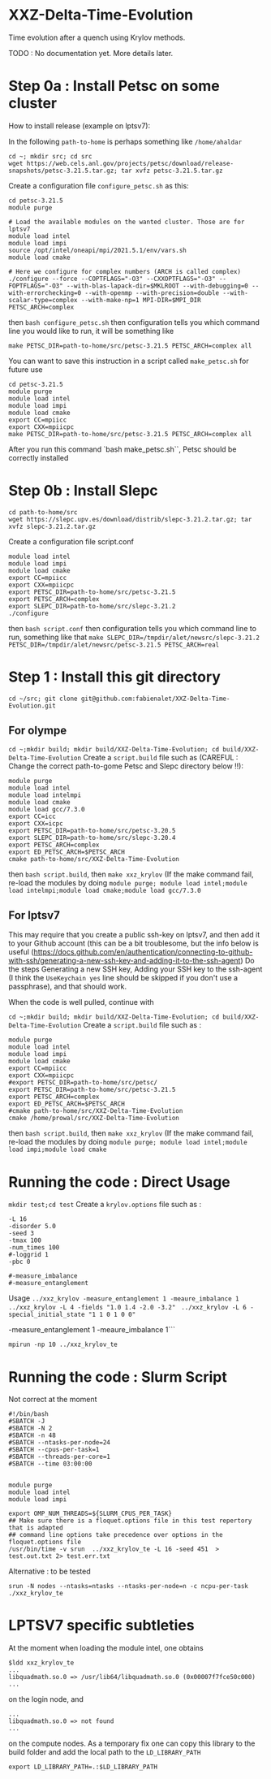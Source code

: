 # XXZ-Delta-Time-Evolution

Time evolution after a quench using Krylov methods.


TODO : 
No documentation yet. More details later.


# Step 0a : Install Petsc on some cluster

How to install release (example on lptsv7):

In the following `path-to-home` is perhaps something like `/home/ahaldar` 

```
cd ~; mkdir src; cd src
wget https://web.cels.anl.gov/projects/petsc/download/release-snapshots/petsc-3.21.5.tar.gz; tar xvfz petsc-3.21.5.tar.gz
```
Create a configuration file ``configure_petsc.sh`` as this:
```
cd petsc-3.21.5
module purge

# Load the available modules on the wanted cluster. Those are for lptsv7
module load intel
module load impi
source /opt/intel/oneapi/mpi/2021.5.1/env/vars.sh
module load cmake

# Here we configure for complex numbers (ARCH is called complex)
./configure --force --COPTFLAGS="-O3" --CXXOPTFLAGS="-O3" --FOPTFLAGS="-O3" --with-blas-lapack-dir=$MKLROOT --with-debugging=0 --with-errorchecking=0 --with-openmp --with-precision=double --with-scalar-type=complex --with-make-np=1 MPI-DIR=$MPI_DIR PETSC_ARCH=complex
```
then ```bash configure_petsc.sh``` then configuration tells you which command line you would like to run, it will be something like 

```make PETSC_DIR=path-to-home/src/petsc-3.21.5 PETSC_ARCH=complex all```

You can want to save this instruction in a script called ```make_petsc.sh``` for future use
```
cd petsc-3.21.5
module purge
module load intel
module load impi
module load cmake
export CC=mpiicc
export CXX=mpiicpc
make PETSC_DIR=path-to-home/src/petsc-3.21.5 PETSC_ARCH=complex all
```

After you run this command `bash make_petsc.sh``, Petsc should be correctly installed

# Step 0b : Install Slepc 

```
cd path-to-home/src
wget https://slepc.upv.es/download/distrib/slepc-3.21.2.tar.gz; tar xvfz slepc-3.21.2.tar.gz
```
Create a configuration file script.conf
```
module load intel
module load impi
module load cmake
export CC=mpiicc
export CXX=mpiicpc
export PETSC_DIR=path-to-home/src/petsc-3.21.5
export PETSC_ARCH=complex
export SLEPC_DIR=path-to-home/src/slepc-3.21.2
./configure
```
then ```bash script.conf``` then configuration tells you which command line to run, something like that ```make SLEPC_DIR=/tmpdir/alet/newsrc/slepc-3.21.2 PETSC_DIR=/tmpdir/alet/newsrc/petsc-3.21.5 PETSC_ARCH=real```

# Step 1 : Install this git directory

``` cd ~/src; git clone git@github.com:fabienalet/XXZ-Delta-Time-Evolution.git ```


## For olympe

```cd ~;mkdir build; mkdir build/XXZ-Delta-Time-Evolution; cd build/XXZ-Delta-Time-Evolution```
Create a ```script.build``` file such as (CAREFUL : Change the correct path-to-gome Petsc and Slepc directory below !!):
```
module purge
module load intel
module load intelmpi
module load cmake
module load gcc/7.3.0
export CC=icc
export CXX=icpc
export PETSC_DIR=path-to-home/src/petsc-3.20.5
export SLEPC_DIR=path-to-home/src/slepc-3.20.4
export PETSC_ARCH=complex
export ED_PETSC_ARCH=$PETSC_ARCH
cmake path-to-home/src/XXZ-Delta-Time-Evolution
```

then ```bash script.build```, then ```make xxz_krylov```
(If the make command fail, re-load the modules by doing ``module purge; module load intel;module load intelmpi;module load cmake;module load gcc/7.3.0``


## For lptsv7
This may require that you create a public ssh-key on lptsv7, and then add it to your Github account (this can be a bit troublesome, but the info below is useful
(https://docs.github.com/en/authentication/connecting-to-github-with-ssh/generating-a-new-ssh-key-and-adding-it-to-the-ssh-agent)
Do the steps Generating a new SSH key, Adding your SSH key to the ssh-agent (I think the `UseKeychain yes` line should be skipped if you don't use a passphrase), and that should work.

When the code is well pulled, continue with

```cd ~;mkdir build; mkdir build/XXZ-Delta-Time-Evolution; cd build/XXZ-Delta-Time-Evolution```
Create a ```script.build``` file such as :
```
module purge
module load intel
module load impi
module load cmake
export CC=mpiicc
export CXX=mpiicpc
#export PETSC_DIR=path-to-home/src/petsc/
export PETSC_DIR=path-to-home/src/petsc-3.21.5
export PETSC_ARCH=complex
export ED_PETSC_ARCH=$PETSC_ARCH
#cmake path-to-home/src/XXZ-Delta-Time-Evolution
cmake /home/prowal/src/XXZ-Delta-Time-Evolution
```

then ```bash script.build```, then ```make xxz_krylov```
(If the make command fail, re-load the modules by doing ``module purge; module load intel;module load impi;module load cmake``

# Running the code : Direct Usage
```mkdir test;cd test```
Create a ```krylov.options``` file such as :
```
-L 16
-disorder 5.0
-seed 3
-tmax 100
-num_times 100
#-loggrid 1
-pbc 0

#-measure_imbalance
#-measure_entanglement
```
Usage
```../xxz_krylov -measure_entanglement 1 -meaure_imbalance 1```
```../xxz_krylov -L 4 -fields "1.0 1.4 -2.0 -3.2" ```
```../xxz_krylov -L 6 -special_initial_state "1 1 0 1 0 0" ```

-measure_entanglement 1 -meaure_imbalance 1```

```mpirun -np 10 ../xxz_krylov_te```

# Running the code : Slurm Script 
Not correct at the moment

```
#!/bin/bash
#SBATCH -J 
#SBATCH -N 2
#SBATCH -n 48
#SBATCH --ntasks-per-node=24
#SBATCH --cpus-per-task=1
#SBATCH --threads-per-core=1
#SBATCH --time 03:00:00


module purge
module load intel
module load impi

export OMP_NUM_THREADS=${SLURM_CPUS_PER_TASK}
## Make sure there is a floquet.options file in this test repertory that is adapted
## command line options take precedence over options in the floquet.options file
/usr/bin/time -v srun  ../xxz_krylov_te -L 16 -seed 451  > test.out.txt 2> test.err.txt
```

Alternative : to be tested
```
srun -N nodes --ntasks=ntasks --ntasks-per-node=n -c ncpu-per-task ./xxz_krylov_te
```


# LPTSV7 specific subtleties

At the moment when loading the module intel, one obtains
```
$ldd xxz_krylov_te
...
libquadmath.so.0 => /usr/lib64/libquadmath.so.0 (0x00007f7fce50c000)
...
```
on the login node, and
```
...
libquadmath.so.0 => not found
...
```
on the compute nodes.
As a temporary fix one can copy this library to the build folder and add the local path to the `LD_LIBRARY_PATH`
```
export LD_LIBRARY_PATH=.:$LD_LIBRARY_PATH
```



